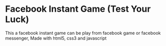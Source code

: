 # Facebook Instant Game (Test Your Luck)
This a facebook instant game can be play from facebook game or facebook messenger, Made with html5, css3 and javascript
